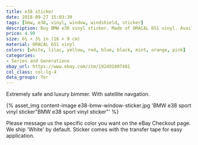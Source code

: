 ```yaml
---
title: e38 sticker
date: 2018-09-27 15:03:39
tags: [bmw, e38, vinyl, window, windshield, sticker]
description: Buy BMW e38 vinyl sticker. Made of ORACAL 651 vinyl. Available in different colors.
price: 4.99
size: 6¼ × 3½ in (16 × 9 cm)
material: ORACAL 651 vinyl
colors: [white, lilac, yellow, red, blue, black, mint, orange, pink]
categories:
- Series and Generations
ebay_url: https://www.ebay.com/itm/192491807481
col_class: col-lg-4
data_groups: 7er
---
```


Extremely safe and luxury bimmer. With satellite navgation.

<!-- more -->
{% asset_img content-image e38-bmw-window-sticker.jpg 'BMW e38 sport vinyl sticker"BMW e38 sport vinyl sticker"' %}

Please message us the specific color you want on the eBay Checkout page. We ship 'White' by default. Sticker comes with the transfer tape for easy application.

